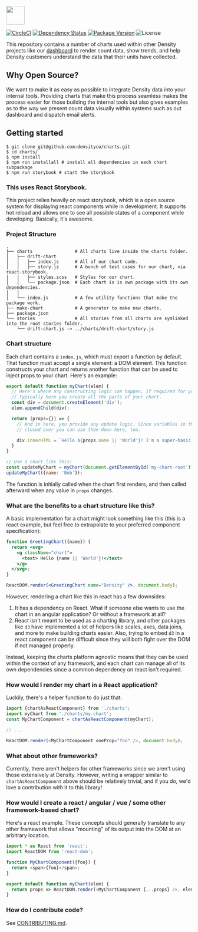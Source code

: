 <img src="https://cdn.rawgit.com/DensityCo/charts/trunk/logo.svg" height="50" />

<br />

[![CircleCI](https://circleci.com/gh/DensityCo/charts.svg?style=svg)](https://circleci.com/gh/DensityCo/charts)
[![Dependency Status](https://david-dm.org/densityco/charts.svg)](https://david-dm.org/densityco/charts)
[![Package Version](https://img.shields.io/npm/v/@density/charts.svg)](https://npmjs.com/@density/charts)
![License](https://img.shields.io/badge/License-MIT-green.svg)

This repository contains a number of charts used within other Density projects like our
[dashboard](https://github.com/densityco/dashboard) to render count data, show trends, and help
Density customers understand the data that their units have collected.

## Why Open Source?
We want to make it as easy as possible to integrate Density data into your internal tools. Providing
charts that make this process seamless makes the process easier for those building the internal
tools but also gives examples as to the way we present count data visually within systems such as
out dashboard and dispatch email alerts.

## Getting started
```
$ git clone git@github.com:densityco/charts.git
$ cd charts/
$ npm install
$ npm run installall # install all dependencies in each chart subpackage
$ npm run storybook # start the storybook
```

### This uses React Storybook.
This project relies heavily on react storybook, which is a open source system for displaying react
components while in development. It supports hot reload and allows one to see all possible states of
a component while developing. Basically, it's awesome.

### Project Structure
```
.
├── charts                # All charts live inside the charts folder.
│   ├── drift-chart
│   │   ├── index.js      # All of our chart code.
│   │   ├── story.js      # A bunch of test cases for our chart, via react-storybook.
│   │   ├── styles.scss   # Styles for our chart.
│   │   └── package.json  # Each chart is is own package with its own dependencies.
│   │
│   └── index.js          # A few utility functions that make the package work.
├── make-chart            # A generator to make new charts.
├── package.json
└── stories               # All stories from all charts are symlinked into the root stories folder.
    └── drift-chart.js -> ../charts/drift-chart/story.js
```

### Chart structure
Each chart contains a `index.js`, which must export a function by default. That function must accept
a single element: a DOM element. This function constructs your chart and returns another function
that can be used to inject props to your chart. Here's an example:

```javascript
export default function myChart(elem) {
  // Here's where any constructing logic can happen, if required for your chart.
  // Typically here you create all the parts of your chart.
  const div = document.createElement('div');
  elem.appendChild(div);

  return (props={}) => {
    // And in here, you provide any update logic. Since variables in the construting function are
    // closed over you can use them down here, too.

    div.innerHTML = `Hello ${props.name || 'World'}! I'm a super-basic chart!`;
  }
}

// Use a chart like this:
const updateMyChart = myChart(document.getElementById('my-chart-root'));
updateMyChart({name: 'Bob'});
```

The function is initially called when the chart first renders, and then called afterward when any
value in `props` changes.

### What are the benefits to a chart structure like this?
A basic implementation for a chart might look something like this (this is a react example, but feel
free to extrapolate to your preferred component specification):
```jsx
function GreetingChart({name}) {
  return <svg>
    <g className="chart">
      <text> Hello {name || 'World'}!</text>
    </g>
  </svg>;
}

ReactDOM.render(<GreetingChart name="Density" />, document.body);
```

However, rendering a chart like this in react has a few downsides:
1. It has a dependency on React. What if someone else wants to use the chart in an angular
   application? Or without a framework at all?
2. React isn't meant to be used as a charting library, and other packages like `d3` have implemented
   a lot of helpers like scales, axes, data joins, and more to make building charts easier. Also,
   trying to embed `d3` in a react component can be difficult since they will both fight over the
   DOM if not managed properly.

Instead, keeping the charts platform agnostic means that they can be used within the context of any
framework, and each chart can manage all of its own dependencies since a common dependency on react
isn't required.

### How would I render my chart in a React application?
Luckily, there's a helper function to do just that:

```javascript
import {chartAsReactComponent} from './charts';
import myChart from './charts/my-chart';
const MyChartComponent = chartAsReactComponent(myChart);

// ...

ReactDOM.render(<MyChartComponent oneProp="foo" />, document.body);
```

### What about other frameworks?
Currently, there aren't helpers for other frameworks since we aren't using those extensively at
Density. However, writing a wrapper similar to `chartAsReactComponent` above should be relatively
trivial, and if you do, we'd love a contribution with it to this library!

### How would I create a react / angular / vue / some other framework-based chart?
Here's a react example. These concepts should generally translate to any other framework that allows
"mounting" of its output into the DOM at an arbitrary location.

```javascript
import * as React from 'react';
import ReactDOM from 'react-dom';

function MyChartComponent({foo}) {
  return <span>{foo}</span>;
}

export default function myChart(elem) {
  return props => ReactDOM.render(<MyChartComponent {...props} />, elem);
}
```

### How do I contribute code?
See [CONTRIBUTING.md](CONTRIBUTING.md).
